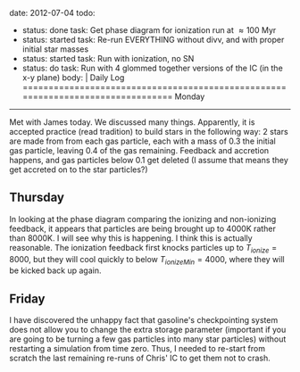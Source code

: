 date: 2012-07-04
todo:
 - status: done
   task: Get phase diagram for ionization run at $\approx 100$ Myr
 - status: started
   task: Re-run EVERYTHING without divv, and with proper initial star masses
 - status: started
   task: Run with ionization, no SN
 - status: do
   task: Run with 4 glommed together versions of the IC (in the x-y plane)
body: |
 Daily Log
 ================================================================================
 Monday
 --------------------------------------------------------------------------------
 Met with James today.  We discussed many things.  Apparently, it is accepted 
 practice (read tradition) to build stars in the following way:  2 stars are 
 made from from each gas particle, each with a mass of 0.3 the initial gas 
 particle, leaving 0.4 of the gas remaining.  Feedback and accretion happens, 
 and gas particles below 0.1 get deleted (I assume that means they get accreted
 on to the star particles?)
 
 Thursday
 --------------------------------------------------------------------------------
 In looking at the phase diagram comparing the ionizing and non-ionizing 
 feedback, it appears that particles are being brought up to 4000K rather than 
 8000K.  I will see why this is happening.  I think this is actually reasonable.
 The ionization feedback first knocks particles up to $T_{ionize}=8000$, but 
 they will cool quickly to below $T_{ionizeMin}=4000$, where they will be kicked
 back up again.
 
 Friday
 --------------------------------------------------------------------------------
 I have discovered the unhappy fact that gasoline's checkpointing system does not
 allow you to change the extra storage parameter (important if you are going to
 be turning a few gas particles into many star particles) without restarting a 
 simulation from time zero.  Thus, I needed to re-start from scratch the last
 remaining re-runs of Chris' IC to get them not to crash.
 
